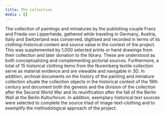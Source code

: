 ```yaml
---
title: The collection
media : []
---
```


The collection of paintings and miniatures by the publishing couple Franz and Frieda von Lipperheide, gathered while traveling in Germany, Austria, Italiy and Switzerland was conserved, digitised and recorded in terms of its clothing-historical content and source value in the context of the project. This was supplemented by 1,000 selected prints or hand drawings from their collection and later donation to the library. These are understood as both conceptualizing and complementing pictorial sources.
Furthermore, a total of 15 historical clothing items from the Nuremberg textile collection serve as material evidence and are viewable and navigable in 3D.
In addition, archival documents on the history of the painting and miniature collection situate the collection objects in the historical context of the 19th century and document both the genesis and the division of the collection after the Second World War and its reunification after the fall of the Berlin Wall at the Berlin Kulturforum. In addition, exemplary historical text sources were selected to complete the source triad of image-text-clothing and to exemplify the methodological approach of the project.
